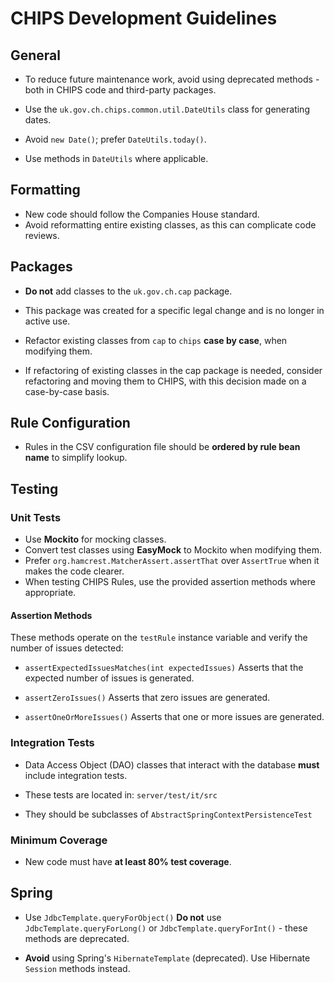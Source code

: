 # CHIPS Development Guidelines

## General

- To reduce future maintenance work, avoid using deprecated methods - both in
CHIPS code and third-party packages.
- Use the `uk.gov.ch.chips.common.util.DateUtils` class for generating
dates.

- Avoid `new Date()`; prefer `DateUtils.today()`.
- Use methods in `DateUtils` where applicable.

## Formatting

- New code should follow the Companies House standard.
- Avoid reformatting entire existing classes, as this can complicate code
reviews.

## Packages

- **Do not** add classes to the `uk.gov.ch.cap` package.

- This package was created for a specific legal change and is no longer in
active use.
- Refactor existing classes from `cap` to `chips` **case by case**, when
modifying them.
- If refactoring of existing classes in the cap package is needed, consider
refactoring and moving them to CHIPS, with this decision made on a case-by-case
basis.

## Rule Configuration

- Rules in the CSV configuration file should be **ordered by rule bean name**
to simplify lookup.

## Testing

### Unit Tests

- Use **Mockito** for mocking classes.
- Convert test classes using **EasyMock** to Mockito when modifying them.
- Prefer `org.hamcrest.MatcherAssert.assertThat` over `AssertTrue` when it
makes the code clearer.
- When testing CHIPS Rules, use the provided assertion methods where
appropriate.

#### Assertion Methods

These methods operate on the `testRule` instance variable and verify the number
of issues detected:

- `assertExpectedIssuesMatches(int expectedIssues)`
Asserts that the expected number of issues is generated.

- `assertZeroIssues()`
Asserts that zero issues are generated.

- `assertOneOrMoreIssues()`
Asserts that one or more issues are generated.

### Integration Tests

- Data Access Object (DAO) classes that interact with the database **must**
include integration tests.

- These tests are located in: `server/test/it/src`
- They should be subclasses of `AbstractSpringContextPersistenceTest`

### Minimum Coverage

- New code must have **at least 80% test coverage**.

## Spring

- Use `JdbcTemplate.queryForObject()`
**Do not** use `JdbcTemplate.queryForLong()` or
`JdbcTemplate.queryForInt()` - these methods are deprecated.

- **Avoid** using Spring's `HibernateTemplate` (deprecated).
Use Hibernate `Session` methods instead.
